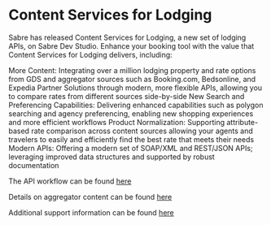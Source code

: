 # Content Services for Lodging

Sabre has released Content Services for Lodging, a new set of lodging APIs, on Sabre Dev Studio. Enhance your booking tool with the value that Content Services for Lodging delivers, including:

More Content: Integrating over a million lodging property and rate options from GDS and aggregator sources such as Booking.com, Bedsonline, and Expedia Partner Solutions through modern, more flexible APIs, allowing you to compare rates from different sources side-by-side
New Search and Preferencing Capabilities: Delivering enhanced capabilities such as polygon searching and agency preferencing, enabling new shopping experiences and more efficient workflows
Product Normalization: Supporting attribute-based rate comparison across content sources allowing your agents and travelers to easily and efficiently find the best rate that meets their needs 
Modern APIs: Offering a modern set of SOAP/XML and REST/JSON APIs; leveraging improved data structures and supported by robust documentation

The API workflow can be found <a href="https://beta.developer.sabre.com/guides/travel-agency/content-services-for-lodging">here</a>

Details on aggregator content can be found <a href="https://beta.developer.sabre.com/guides/travel-agency/content-services-for-lodging-aggregators">here</a>

Additional support information can be found <a href="https://beta.developer.sabre.com/guides/travel-agency/content-services-for-lodging-api-support">here</a>
